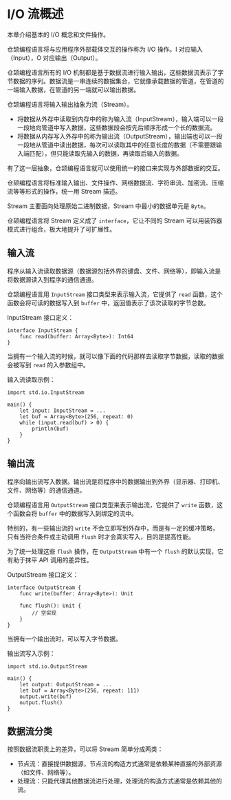 # I/O 流概述

本章介绍基本的 I/O 概念和文件操作。

仓颉编程语言将与应用程序外部载体交互的操作称为 I/O 操作。I 对应输入（Input），O 对应输出（Output）。

仓颉编程语言所有的 I/O 机制都是基于数据流进行输入输出，这些数据流表示了字节数据的序列。数据流是一串连续的数据集合，它就像承载数据的管道，在管道的一端输入数据，在管道的另一端就可以输出数据。

仓颉编程语言将输入输出抽象为流（Stream）。

- 将数据从外存中读取到内存中的称为输入流（InputStream），输入端可以一段一段地向管道中写入数据，这些数据段会按先后顺序形成一个长的数据流。
- 将数据从内存写入外存中的称为输出流（OutputStream），输出端也可以一段一段地从管道中读出数据，每次可以读取其中的任意长度的数据（不需要跟输入端匹配），但只能读取先输入的数据，再读取后输入的数据。

有了这一层抽象，仓颉编程语言就可以使用统一的接口来实现与外部数据的交互。

仓颉编程语言将标准输入输出、文件操作、网络数据流、字符串流、加密流、压缩流等等形式的操作，统一用 Stream 描述。

Stream 主要面向处理原始二进制数据，Stream 中最小的数据单元是 `Byte`。

仓颉编程语言将 Stream 定义成了 `interface`，它让不同的 Stream 可以用装饰器模式进行组合，极大地提升了可扩展性。

## 输入流

程序从输入流读取数据源（数据源包括外界的键盘、文件、网络等），即输入流是将数据源读入到程序的通信通道。

仓颉编程语言用 `InputStream` 接口类型来表示输入流，它提供了 `read` 函数，这个函数会将可读的数据写入到 `buffer` 中，返回值表示了该次读取的字节总数。

InputStream 接口定义：

<!-- run -->

```cangjie
interface InputStream {
    func read(buffer: Array<Byte>): Int64
}
```

当拥有一个输入流的时候，就可以像下面的代码那样去读取字节数据，读取的数据会被写到 `read` 的入参数组中。

输入流读取示例：

```cangjie
import std.io.InputStream

main() {
    let input: InputStream = ...
    let buf = Array<Byte>(256, repeat: 0)
    while (input.read(buf) > 0) {
        println(buf)
    }
}
```

## 输出流

程序向输出流写入数据。输出流是将程序中的数据输出到外界（显示器、打印机、文件、网络等）的通信通道。

仓颉编程语言用 `OutputStream` 接口类型来表示输出流，它提供了 `write` 函数，这个函数会将 `buffer` 中的数据写入到绑定的流中。

特别的，有一些输出流的 `write` 不会立即写到外存中，而是有一定的缓冲策略，只有当符合条件或主动调用 `flush` 时才会真实写入，目的是提高性能。

为了统一处理这些 `flush` 操作，在 `OutputStream` 中有一个 `flush` 的默认实现，它有助于抹平 API 调用的差异性。

OutputStream 接口定义：

```cangjie
interface OutputStream {
    func write(buffer: Array<Byte>): Unit

    func flush(): Unit {
        // 空实现
    }
}
```

当拥有一个输出流时，可以写入字节数据。

输出流写入示例：

```cangjie
import std.io.OutputStream

main() {
    let output: OutputStream = ...
    let buf = Array<Byte>(256, repeat: 111)
    output.write(buf)
    output.flush()
}
```

## 数据流分类

按照数据流职责上的差异，可以将 Stream 简单分成两类：

- 节点流：直接提供数据源，节点流的构造方式通常是依赖某种直接的外部资源（如文件、网络等）。
- 处理流：只能代理其他数据流进行处理，处理流的构造方式通常是依赖其他的流。
